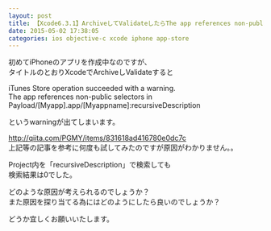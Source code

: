 ```yaml
---
layout: post
title: 【Xcode6.3.1】ArchiveしてValidateしたらThe app references non-public selectors in Payload/Myapp.app/Myappname:recursiveDescriptionというwarningが出ます
date: 2015-05-02 17:38:05
categories: ios objective-c xcode iphone app-store
---
```

<p>初めてiPhoneのアプリを作成中なのですが、<br>
タイトルのとおりXcodeでArchiveしValidateすると</p>

<p>iTunes Store operation succeeded with a warning.<br>
The app references non-public selectors in Payload/[Myapp].app/[Myappname]:recursiveDescription</p>

<p>というwarningが出てしまいます。</p>

<p><a href="http://qiita.com/PGMY/items/831618ad416780e0dc7c" rel="nofollow">http://qiita.com/PGMY/items/831618ad416780e0dc7c</a><br>
上記等の記事を参考に何度も試してみたのですが原因がわかりません。。</p>

<p>Project内を「recursiveDescription」で検索しても<br>
検索結果は0でした。</p>

<p>どのような原因が考えられるのでしょうか？<br>
また原因を探り当てる為にはどのようにしたら良いのでしょうか？</p>

<p>どうか宜しくお願いいたします。</p>
